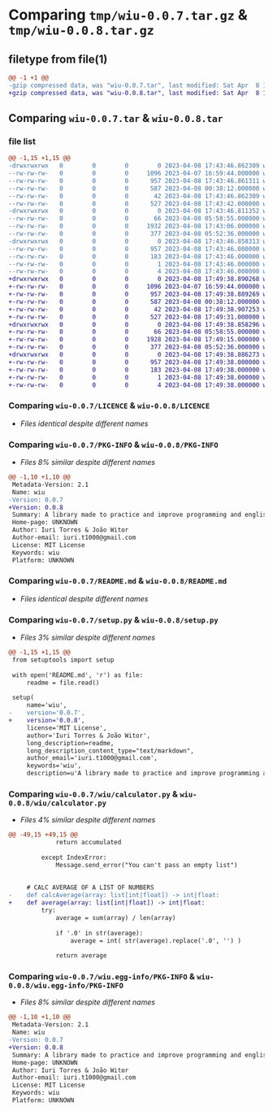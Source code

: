 # Comparing `tmp/wiu-0.0.7.tar.gz` & `tmp/wiu-0.0.8.tar.gz`

## filetype from file(1)

```diff
@@ -1 +1 @@
-gzip compressed data, was "wiu-0.0.7.tar", last modified: Sat Apr  8 17:43:46 2023, max compression
+gzip compressed data, was "wiu-0.0.8.tar", last modified: Sat Apr  8 17:49:38 2023, max compression
```

## Comparing `wiu-0.0.7.tar` & `wiu-0.0.8.tar`

### file list

```diff
@@ -1,15 +1,15 @@
-drwxrwxrwx   0        0        0        0 2023-04-08 17:43:46.862309 wiu-0.0.7/
--rw-rw-rw-   0        0        0     1096 2023-04-07 16:59:44.000000 wiu-0.0.7/LICENCE
--rw-rw-rw-   0        0        0      957 2023-04-08 17:43:46.861311 wiu-0.0.7/PKG-INFO
--rw-rw-rw-   0        0        0      587 2023-04-08 00:38:12.000000 wiu-0.0.7/README.md
--rw-rw-rw-   0        0        0       42 2023-04-08 17:43:46.862309 wiu-0.0.7/setup.cfg
--rw-rw-rw-   0        0        0      527 2023-04-08 17:43:42.000000 wiu-0.0.7/setup.py
-drwxrwxrwx   0        0        0        0 2023-04-08 17:43:46.811352 wiu-0.0.7/wiu/
--rw-rw-rw-   0        0        0       66 2023-04-08 05:58:55.000000 wiu-0.0.7/wiu/__init__.py
--rw-rw-rw-   0        0        0     1932 2023-04-08 17:43:06.000000 wiu-0.0.7/wiu/calculator.py
--rw-rw-rw-   0        0        0      377 2023-04-08 05:52:36.000000 wiu-0.0.7/wiu/message.py
-drwxrwxrwx   0        0        0        0 2023-04-08 17:43:46.858313 wiu-0.0.7/wiu.egg-info/
--rw-rw-rw-   0        0        0      957 2023-04-08 17:43:46.000000 wiu-0.0.7/wiu.egg-info/PKG-INFO
--rw-rw-rw-   0        0        0      183 2023-04-08 17:43:46.000000 wiu-0.0.7/wiu.egg-info/SOURCES.txt
--rw-rw-rw-   0        0        0        1 2023-04-08 17:43:46.000000 wiu-0.0.7/wiu.egg-info/dependency_links.txt
--rw-rw-rw-   0        0        0        4 2023-04-08 17:43:46.000000 wiu-0.0.7/wiu.egg-info/top_level.txt
+drwxrwxrwx   0        0        0        0 2023-04-08 17:49:38.890268 wiu-0.0.8/
+-rw-rw-rw-   0        0        0     1096 2023-04-07 16:59:44.000000 wiu-0.0.8/LICENCE
+-rw-rw-rw-   0        0        0      957 2023-04-08 17:49:38.889269 wiu-0.0.8/PKG-INFO
+-rw-rw-rw-   0        0        0      587 2023-04-08 00:38:12.000000 wiu-0.0.8/README.md
+-rw-rw-rw-   0        0        0       42 2023-04-08 17:49:38.907253 wiu-0.0.8/setup.cfg
+-rw-rw-rw-   0        0        0      527 2023-04-08 17:49:31.000000 wiu-0.0.8/setup.py
+drwxrwxrwx   0        0        0        0 2023-04-08 17:49:38.858296 wiu-0.0.8/wiu/
+-rw-rw-rw-   0        0        0       66 2023-04-08 05:58:55.000000 wiu-0.0.8/wiu/__init__.py
+-rw-rw-rw-   0        0        0     1928 2023-04-08 17:49:15.000000 wiu-0.0.8/wiu/calculator.py
+-rw-rw-rw-   0        0        0      377 2023-04-08 05:52:36.000000 wiu-0.0.8/wiu/message.py
+drwxrwxrwx   0        0        0        0 2023-04-08 17:49:38.886273 wiu-0.0.8/wiu.egg-info/
+-rw-rw-rw-   0        0        0      957 2023-04-08 17:49:38.000000 wiu-0.0.8/wiu.egg-info/PKG-INFO
+-rw-rw-rw-   0        0        0      183 2023-04-08 17:49:38.000000 wiu-0.0.8/wiu.egg-info/SOURCES.txt
+-rw-rw-rw-   0        0        0        1 2023-04-08 17:49:38.000000 wiu-0.0.8/wiu.egg-info/dependency_links.txt
+-rw-rw-rw-   0        0        0        4 2023-04-08 17:49:38.000000 wiu-0.0.8/wiu.egg-info/top_level.txt
```

### Comparing `wiu-0.0.7/LICENCE` & `wiu-0.0.8/LICENCE`

 * *Files identical despite different names*

### Comparing `wiu-0.0.7/PKG-INFO` & `wiu-0.0.8/PKG-INFO`

 * *Files 8% similar despite different names*

```diff
@@ -1,10 +1,10 @@
 Metadata-Version: 2.1
 Name: wiu
-Version: 0.0.7
+Version: 0.0.8
 Summary: A library made to practice and improve programming and english skills during our university.
 Home-page: UNKNOWN
 Author: Iuri Torres & João Witor
 Author-email: iuri.t1000@gmail.com
 License: MIT License
 Keywords: wiu
 Platform: UNKNOWN
```

### Comparing `wiu-0.0.7/README.md` & `wiu-0.0.8/README.md`

 * *Files identical despite different names*

### Comparing `wiu-0.0.7/setup.py` & `wiu-0.0.8/setup.py`

 * *Files 3% similar despite different names*

```diff
@@ -1,15 +1,15 @@
 from setuptools import setup
 
 with open('README.md', 'r') as file:
     readme = file.read()
 
 setup(
     name='wiu',
-    version='0.0.7',
+    version='0.0.8',
     license='MIT License',
     author='Iuri Torres & João Witor',
     long_description=readme,
     long_description_content_type="text/markdown",
     author_email='iuri.t1000@gmail.com',
     keywords='wiu',
     description=u'A library made to practice and improve programming and english skills during our university.',
```

### Comparing `wiu-0.0.7/wiu/calculator.py` & `wiu-0.0.8/wiu/calculator.py`

 * *Files 4% similar despite different names*

```diff
@@ -49,15 +49,15 @@
             return accumulated
 
         except IndexError:
             Message.send_error("You can't pass an empty list")
 
 
     # CALC AVERAGE OF A LIST OF NUMBERS
-    def calcAverage(array: list[int|float]) -> int|float:
+    def average(array: list[int|float]) -> int|float:
         try:   
             average = sum(array) / len(array)
 
             if '.0' in str(average):
                 average = int( str(average).replace('.0', '') )
 
             return average
```

### Comparing `wiu-0.0.7/wiu.egg-info/PKG-INFO` & `wiu-0.0.8/wiu.egg-info/PKG-INFO`

 * *Files 8% similar despite different names*

```diff
@@ -1,10 +1,10 @@
 Metadata-Version: 2.1
 Name: wiu
-Version: 0.0.7
+Version: 0.0.8
 Summary: A library made to practice and improve programming and english skills during our university.
 Home-page: UNKNOWN
 Author: Iuri Torres & João Witor
 Author-email: iuri.t1000@gmail.com
 License: MIT License
 Keywords: wiu
 Platform: UNKNOWN
```

